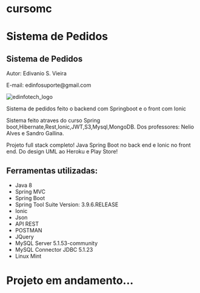 # cursomc

<h1>Sistema de Pedidos</h1>

<h2>Sistema de Pedidos</h2>
<p>Autor: Edivanio S. Vieira</p>
<p>E-mail: edinfosuporte@gmail.com</p>

![edinfotech_logo](https://user-images.githubusercontent.com/40584065/46970901-dc054100-d090-11e8-9505-c7af95f395ff.jpg)


<p>Sistema de pedidos feito o backend com Springboot e o front com Ionic</p>

<p>Sistema feito atraves do curso Spring boot,Hibernate,Rest,Ionic,JWT,S3,Mysql,MongoDB.
Dos professores: Nelio Alves e Sandro Gallina.</p>
<p>Projeto full stack completo! Java Spring Boot no back end e Ionic no front end. Do design UML ao Heroku e Play Store!</p>

<h2>Ferramentas utilizadas:</h2>
<ul>
  <li>Java 8</li>
<li>Spring MVC </li>
<li>Spring Boot</li>
<li>Spring Tool Suite Version: 3.9.6.RELEASE </li>
<li>Ionic</li>
<li>Json</li>
<li>API REST</li>
<li>POSTMAN</li>
<li>JQuery</li>
<li>MySQL Server 5.1.53-community</li>
<li>MySQL Connector JDBC 5.1.23</li>
<li>Linux Mint</li>
 </ul>
 <h1>Projeto em andamento...</h1>
